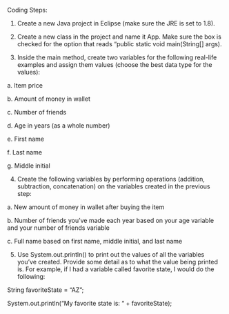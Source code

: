 Coding Steps:
1.	Create a new Java project in Eclipse (make sure the JRE is set to 1.8).

2.	Create a new class in the project and name it App. Make sure the box is checked for the option that reads “public static void main(String[] args).

3.	Inside the main method, create two variables for the following real-life examples and assign them values (choose the best data type for the values):

a.	Item price

b.	Amount of money in wallet

c.	Number of friends

d.	Age in years (as a whole number)

e.	First name

f.	Last name

g.	Middle initial

4.	Create the following variables by performing operations (addition, subtraction, concatenation) on the variables created in the previous step:

a.	New amount of money in wallet after buying the item

b.	Number of friends you’ve made each year based on your age variable and your number of friends variable

c.	Full name based on first name, middle initial, and last name

5.	Use System.out.println() to print out the values of all the variables you’ve created. 
Provide some detail as to what the value being printed is. For example, if I had a variable called favorite state, I would do the following:

String favoriteState = “AZ”;

System.out.println(“My favorite state is: “ + favoriteState);
